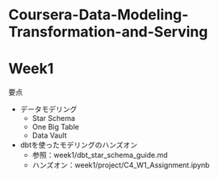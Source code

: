 # Coursera-Data-Modeling-Transformation-and-Serving

# Week1
要点
- データモデリング
    - Star Schema
    - One Big Table
    - Data Vault
- dbtを使ったモデリングのハンズオン
    - 参照：week1/dbt_star_schema_guide.md
    - ハンズオン：week1/project/C4_W1_Assignment.ipynb